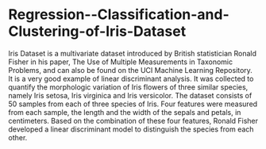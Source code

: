 # Regression--Classification-and-Clustering-of-Iris-Dataset
Iris Dataset is a multivariate dataset introduced by British statistician Ronald Fisher in his paper, The Use of Multiple Measurements in Taxonomic Problems, and can also be found on the UCI Machine Learning Repository. It is a very good example of linear discriminant analysis. It was collected to quantify the morphologic variation of Iris flowers of three similar species, namely Iris setosa, Iris virginica and Iris versicolor.   The dataset consists of 50 samples from each of three species of Iris. Four features were measured from each sample, the length and the width of the sepals and petals, in centimeters. Based on the combination of these four features, Ronald Fisher developed a linear discriminant model to distinguish the species from each other.
